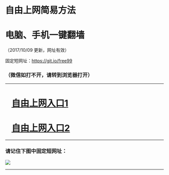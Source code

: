 ﻿# 自由上网简易方法

# 电脑、手机一键翻墙

（2017/10/09 更新，网址有效）

固定短网址：https://git.io/free99

### （微信如打不开，请转到浏览器打开）


***





# &nbsp;&nbsp; <a href="http://ft254310842.fwq-tz-1001.info/fwqtz01.html?t=10090019221 " target="_blank">自由上网入口1</a>
# &nbsp;&nbsp; <a href="http://ft2584028944.fwq-tz-1002.info/fwqtz02.html?t=100900127569 " target="_blank">自由上网入口2</a>
***

### 请记住下图中固定短网址：

<img src="https://s3-us-west-2.amazonaws.com/fwq-1001/yjfq-20170905okok.png" /> 


***

